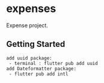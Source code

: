 # expenses

Expense project.

## Getting Started

    add uuid package:
     - terminal : flutter pub add uuid
    add Dateformatter package:
     - flutter pub add intl
